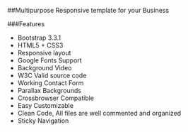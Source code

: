 ##Multipurpose Responsive template for your Business

###Features

- Bootstrap 3.3.1
- HTML5 + CSS3
- Responsive layout
- Google Fonts Support
- Background Video
- W3C Valid source code
- Working Contact Form
- Parallax Backgrounds
- Crossbrowser Compatible
- Easy Customizable
- Clean Code, All files are well commented and organized
- Sticky Navigation

